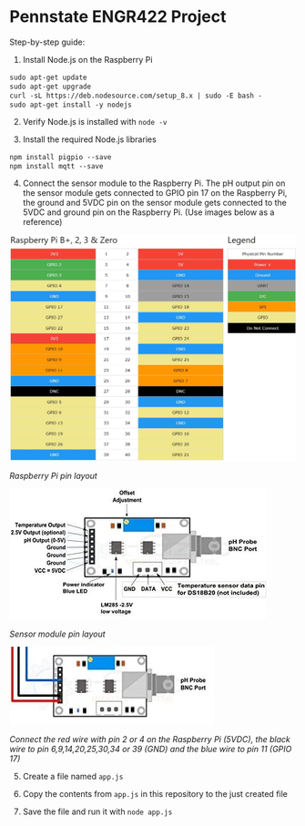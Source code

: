 # Pennstate ENGR422 Project

Step-by-step guide:
1. Install Node.js on the Raspberry Pi
```
sudo apt-get update
sudo apt-get upgrade
curl -sL https://deb.nodesource.com/setup_8.x | sudo -E bash -
sudo apt-get install -y nodejs
```
2. Verify Node.js is installed with `node -v`

3. Install the required Node.js libraries
```
npm install pigpio --save
npm install mqtt --save
```

4. Connect the sensor module to the Raspberry Pi. The pH output pin on the sensor module gets connected to GPIO pin 17 on the Raspberry Pi, the ground and 5VDC pin on the sensor module gets connected to the 5VDC and ground pin on the Raspberry Pi. (Use images below as a reference)

<img src="https://github.com/JopBertrams/Pennstate-ENGR422/blob/main/images/raspberry_gpio.jpg" width="600">

*Raspberry Pi pin layout*

<img src="https://github.com/JopBertrams/Pennstate-ENGR422/blob/main/images/pins_explained.jpg">

*Sensor module pin layout*

<img src="https://github.com/JopBertrams/Pennstate-ENGR422/blob/main/images/connection.jpg">

*Connect the red wire with pin 2 or 4 on the Raspberry Pi (5VDC), the black wire to pin 6,9,14,20,25,30,34 or 39 (GND) and the blue wire to pin 11 (GPIO 17)*

5. Create a file named `app.js`

6. Copy the contents from `app.js` in this repository to the just created file

7. Save the file and run it with `node app.js`
